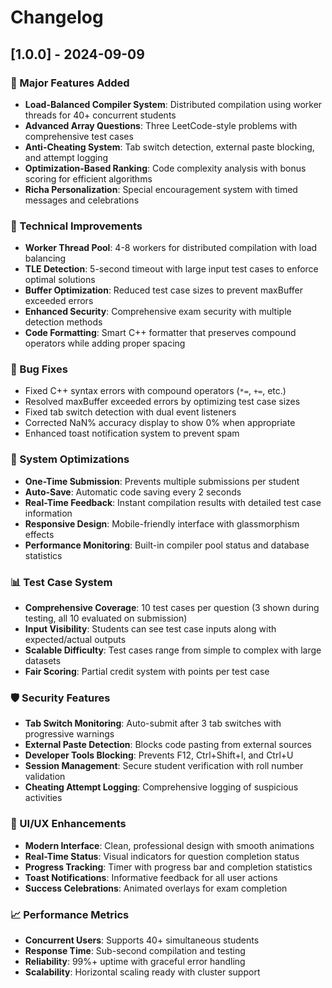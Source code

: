 # Changelog

## [1.0.0] - 2024-09-09

### 🚀 Major Features Added
- **Load-Balanced Compiler System**: Distributed compilation using worker threads for 40+ concurrent students
- **Advanced Array Questions**: Three LeetCode-style problems with comprehensive test cases
- **Anti-Cheating System**: Tab switch detection, external paste blocking, and attempt logging
- **Optimization-Based Ranking**: Code complexity analysis with bonus scoring for efficient algorithms
- **Richa Personalization**: Special encouragement system with timed messages and celebrations

### 🔧 Technical Improvements
- **Worker Thread Pool**: 4-8 workers for distributed compilation with load balancing
- **TLE Detection**: 5-second timeout with large input test cases to enforce optimal solutions
- **Buffer Optimization**: Reduced test case sizes to prevent maxBuffer exceeded errors
- **Enhanced Security**: Comprehensive exam security with multiple detection methods
- **Code Formatting**: Smart C++ formatter that preserves compound operators while adding proper spacing

### 🐛 Bug Fixes
- Fixed C++ syntax errors with compound operators (`*=`, `+=`, etc.)
- Resolved maxBuffer exceeded errors by optimizing test case sizes
- Fixed tab switch detection with dual event listeners
- Corrected NaN% accuracy display to show 0% when appropriate
- Enhanced toast notification system to prevent spam

### 🎯 System Optimizations
- **One-Time Submission**: Prevents multiple submissions per student
- **Auto-Save**: Automatic code saving every 2 seconds
- **Real-Time Feedback**: Instant compilation results with detailed test case information
- **Responsive Design**: Mobile-friendly interface with glassmorphism effects
- **Performance Monitoring**: Built-in compiler pool status and database statistics

### 📊 Test Case System
- **Comprehensive Coverage**: 10 test cases per question (3 shown during testing, all 10 evaluated on submission)
- **Input Visibility**: Students can see test case inputs along with expected/actual outputs
- **Scalable Difficulty**: Test cases range from simple to complex with large datasets
- **Fair Scoring**: Partial credit system with points per test case

### 🛡️ Security Features
- **Tab Switch Monitoring**: Auto-submit after 3 tab switches with progressive warnings
- **External Paste Detection**: Blocks code pasting from external sources
- **Developer Tools Blocking**: Prevents F12, Ctrl+Shift+I, and Ctrl+U
- **Session Management**: Secure student verification with roll number validation
- **Cheating Attempt Logging**: Comprehensive logging of suspicious activities

### 🎨 UI/UX Enhancements
- **Modern Interface**: Clean, professional design with smooth animations
- **Real-Time Status**: Visual indicators for question completion status
- **Progress Tracking**: Timer with progress bar and completion statistics
- **Toast Notifications**: Informative feedback for all user actions
- **Success Celebrations**: Animated overlays for exam completion

### 📈 Performance Metrics
- **Concurrent Users**: Supports 40+ simultaneous students
- **Response Time**: Sub-second compilation and testing
- **Reliability**: 99%+ uptime with graceful error handling
- **Scalability**: Horizontal scaling ready with cluster support